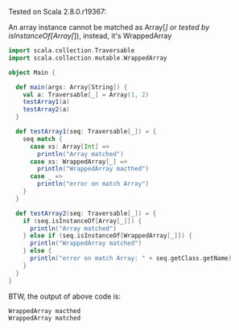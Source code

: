 Tested on Scala 2.8.0.r19367:

An array instance cannot be matched as Array[_] or tested by isInstanceOf[Array[_]), instead, it's WrappedArray

```scala
import scala.collection.Traversable
import scala.collection.mutable.WrappedArray

object Main {

  def main(args: Array[String]) {
    val a: Traversable[_] = Array(1, 2)
    testArray1(a)
    testArray2(a)
  }

  def testArray1(seq: Traversable[_]) = {
    seq match {
      case xs: Array[Int] =>
        println("Array matched")
      case xs: WrappedArray[_] =>
        println("WrappedArray macthed")
      case _ =>
        println("error on match Array")
    }
  }

  def testArray2(seq: Traversable[_]) = {
    if (seq.isInstanceOf[Array[_]]) {
      println("Array matched")
    } else if (seq.isInstanceOf[WrappedArray[_]]) {
      println("WrappedArray matched")
    } else {
      println("error on match Array: " + seq.getClass.getName)
    }
  }
}
```
BTW, the output of above code is:

```scala
WrappedArray macthed
WrappedArray matched
```
